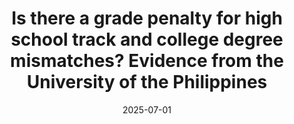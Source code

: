 ---
title: "Is there a grade penalty for high school track and college degree mismatches? Evidence from the University of the Philippines"
collection: publications
category: dps
permalink: /publications/2025_mismatch
date: 2025-07-01
venue: 'UP School of Economics Discussion Paper Series'
paperurl: 'https://econ.upd.edu.ph/dp/index.php/dp/article/view/1562'
citation: 'Punongbayan, J.C. and J.A. Arapoc (2025). Is there a grade penalty for high school track and college degree mismatches? Evidence from the University of the Philippines. UPSE Discussion Paper No. 2025-03.'
---